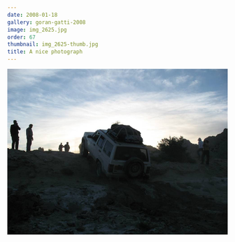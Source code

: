 ```yaml
---
date: 2008-01-18
gallery: goran-gatti-2008
image: img_2625.jpg
order: 67
thumbnail: img_2625-thumb.jpg
title: A nice photograph
---
```


![A nice photograph](./img_2625.jpg)